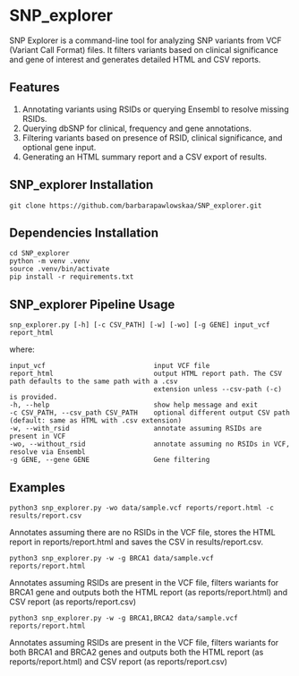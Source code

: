 # SNP_explorer

SNP Explorer is a command-line tool for analyzing SNP variants from VCF (Variant Call Format) files. It filters variants based on clinical significance and gene of interest and generates detailed HTML and CSV reports.

## Features

1. Annotating variants using RSIDs or querying Ensembl to resolve missing RSIDs.
2. Querying dbSNP for clinical, frequency and gene annotations.
3. Filtering variants based on presence of RSID, clinical significance, and optional gene input.
4. Generating an HTML summary report and a CSV export of results.

## SNP_explorer Installation

```
git clone https://github.com/barbarapawlowskaa/SNP_explorer.git
```
## Dependencies Installation

```
cd SNP_explorer
python -m venv .venv
source .venv/bin/activate
pip install -r requirements.txt
```

## SNP_explorer Pipeline Usage

```
snp_explorer.py [-h] [-c CSV_PATH] [-w] [-wo] [-g GENE] input_vcf report_html
```
where:

```
input_vcf                           input VCF file
report_html                         output HTML report path. The CSV path defaults to the same path with a .csv
                                    extension unless --csv-path (-c) is provided.
-h, --help                          show help message and exit
-c CSV_PATH, --csv_path CSV_PATH    optional different output CSV path (default: same as HTML with .csv extension)
-w, --with_rsid                     annotate assuming RSIDs are present in VCF
-wo, --without_rsid                 annotate assuming no RSIDs in VCF, resolve via Ensembl
-g GENE, --gene GENE                Gene filtering
```

## Examples 

```
python3 snp_explorer.py -wo data/sample.vcf reports/report.html -c results/report.csv
```
Annotates assuming there are no RSIDs in the VCF file, stores the HTML report in reports/report.html and saves the CSV in results/report.csv.

```
python3 snp_explorer.py -w -g BRCA1 data/sample.vcf reports/report.html 
```
Annotates assuming RSIDs are present in the VCF file, filters wariants for BRCA1 gene and outputs both the HTML report (as reports/report.html) and CSV report (as reports/report.csv)

```
python3 snp_explorer.py -w -g BRCA1,BRCA2 data/sample.vcf reports/report.html 
```
Annotates assuming RSIDs are present in the VCF file, filters wariants for both BRCA1 and BRCA2 genes and outputs both the HTML report (as reports/report.html) and CSV report (as reports/report.csv)
